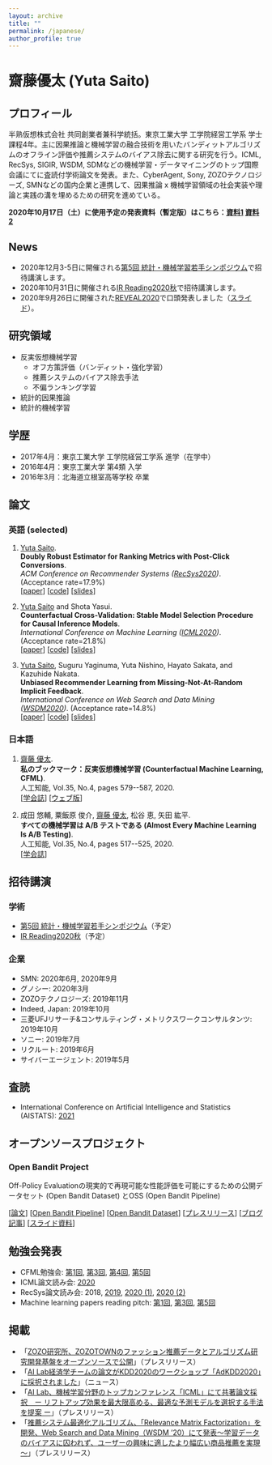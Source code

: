 ```yaml
---
layout: archive
title: ""
permalink: /japanese/
author_profile: true
---
```


# 齋藤優太 (Yuta Saito)

## プロフィール
半熟仮想株式会社 共同創業者兼科学統括。東京工業大学 工学院経営工学系 学士課程4年。主に因果推論と機械学習の融合技術を用いたバンディットアルゴリズムのオフライン評価や推薦システムのバイアス除去に関する研究を行う。ICML, RecSys, SIGIR, WSDM, SDMなどの機械学習・データマイニングのトップ国際会議にてに査読付学術論文を発表。また、CyberAgent, Sony, ZOZOテクノロジーズ, SMNなどの国内企業と連携して、因果推論 x 機械学習領域の社会実装や理論と実践の溝を埋めるための研究を進めている。

**2020年10月17日（土）に使用予定の発表資料（暫定版）はこちら：[資料1](https://usaito.github.io/files/recsys-study1.pdf) [資料2](https://usaito.github.io/files/recsys-study2)**

## News
- 2020年12月3-5日に開催される[第5回 統計・機械学習若手シンポジウム](https://sites.google.com/view/statsmlsymposium20/)で招待講演します。
- 2020年10月31日に開催される[IR Reading2020秋](https://sigir.jp/post/2020-10-31-irreading_2020fall/)で招待講演します。
- 2020年9月26日に開催された[REVEAL2020](https://sites.google.com/view/reveal2020/home?authuser=0)で口頭発表しました（[スライド](https://usaito.github.io/files/REVEAL2020_OpenBandit_slides.pdf)）。

## 研究領域
- 反実仮想機械学習
  - オフ方策評価（バンディット・強化学習）
  - 推薦システムのバイアス除去手法
  - 不偏ランキング学習
- 統計的因果推論
- 統計的機械学習

## 学歴
- 2017年4月：東京工業大学 工学院経営工学系 進学（在学中）
- 2016年4月：東京工業大学 第4類 入学
- 2016年3月：北海道立根室高等学校 卒業


## 論文

### 英語 (selected)

1. <u>Yuta Saito</u>. <br>
**Doubly Robust Estimator for Ranking Metrics with Post-Click Conversions**. <br>
_ACM Conference on Recommender Systems ([RecSys2020](https://recsys.acm.org/recsys20/))_. (Acceptance rate=17.9%) <br>
[[paper](https://dl.acm.org/doi/abs/10.1145/3383313.3412262)] [[code](https://github.com/usaito/dr-ranking-metric)] [[slides](https://usaito.github.io/files/RecSys2020_DRMetric_slides.pdf)] <br>

1. <u>Yuta Saito</u> and Shota Yasui. <br>
**Counterfactual Cross-Validation: Stable Model Selection Procedure for Causal Inference Models**. <br>
_International Conference on Machine Learning ([ICML2020](https://icml.cc/))_. (Acceptance rate=21.8%)<br>
[[paper](https://proceedings.icml.cc/paper/2020/hash/dc6a70712a252123c40d2adba6a11d84)] [[code](https://github.com/usaito/counterfactual-cv)] [[slides](https://usaito.github.io/files/ICML2020_CFCV_slides.pdf)] <br>

1. <u>Yuta Saito</u>, Suguru Yaginuma, Yuta Nishino, Hayato Sakata, and Kazuhide Nakata. <br>
**Unbiased Recommender Learning from Missing-Not-At-Random Implicit Feedback**. <br>
_International Conference on Web Search and Data Mining ([WSDM2020](http://www.wsdm-conference.org/2020/registration.php))_. (Acceptance rate=14.8%) <br>
[[paper](https://dl.acm.org/doi/abs/10.1145/3336191.3371783)] [[code](https://github.com/usaito/unbiased-implicit-rec-real)] [[slides](https://usaito.github.io/files/WSDM2020_RELMF_slides.pdf)]

### 日本語

1. <u>齋藤 優太</u>.  <br>
**私のブックマーク：反実仮想機械学習 (Counterfactual Machine Learning, CFML)**. <br>
人工知能, Vol.35, No.4, pages 579--587, 2020. <br>
[[学会誌](https://jsai.ixsq.nii.ac.jp/ej/?action=pages_view_main&active_action=repository_view_main_item_detail&item_id=10768&item_no=1&page_id=13&block_id=23)] [[ウェブ版](https://www.ai-gakkai.or.jp/my-bookmark_vol35-no4/)]

1. 成田 悠輔, 粟飯原 俊介, <u>齋藤 優太</u>, 松谷 恵, 矢田 紘平. <br>
**すべての機械学習は A/B テストである (Almost Every Machine Learning Is A/B Testing)**. <br>
人工知能, Vol.35, No.4, pages 517--525, 2020. <br>
[[学会誌](https://jsai.ixsq.nii.ac.jp/ej/?action=pages_view_main&active_action=repository_view_main_item_detail&item_id=10761&item_no=1&page_id=13&block_id=23)]


## 招待講演

### 学術
- [第5回 統計・機械学習若手シンポジウム](https://sites.google.com/view/statsmlsymposium20/)（予定）
- [IR Reading2020秋](https://sigir.jp/post/2020-10-31-irreading_2020fall/)（予定）

### 企業

- SMN: 2020年6月, 2020年9月
- グノシー: 2020年3月
- ZOZOテクノロジーズ: 2019年11月
- Indeed, Japan: 2019年10月
- 三菱UFJリサーチ&コンサルティング・メトリクスワークコンサルタンツ: 2019年10月
- ソニー: 2019年7月
- リクルート: 2019年6月
- サイバーエージェント: 2019年5月

## 査読
- International Conference on Artificial Intelligence and Statistics (AISTATS): [2021](http://www.aistats.org/aistats2021/)

## オープンソースプロジェクト

### Open Bandit Project

Off-Policy Evaluationの現実的で再現可能な性能評価を可能にするための公開データセット (Open Bandit Dataset) とOSS (Open Bandit Pipeline)

[[論文](https://arxiv.org/abs/2008.07146)]
[[Open Bandit Pipeline](https://github.com/st-tech/zr-obp)]
[[Open Bandit Dataset](https://research.zozo.com/data.html)]
[[プレスリリース](https://corp.zozo.com/news/20200818-11223/)]
[[ブログ記事](https://techblog.zozo.com/entry/openbanditproject)]
[[スライド資料](https://speakerdeck.com/usaito/off-policy-evaluationfalseji-chu-toopen-bandit-dataset-and-pipelinefalseshao-jie)]


## 勉強会発表
- CFML勉強会: [第1回](https://cfml.connpass.com/event/128714/), [第3回](https://cfml.connpass.com/event/150818/), [第4回](https://cfml.connpass.com/event/155167/), [第5回](https://cfml.connpass.com/event/183154/)
- ICML論文読み会: [2020](https://cfml.connpass.com/event/179600/)
- RecSys論文読み会: 2018, [2019](https://connpass.com/event/148001/), [2020 (1)](https://connpass.com/event/184183/), [2020 (2)](https://connpass.com/event/189192/)
- Machine learning papers reading pitch: [第1回](https://machine-learning-pitch.connpass.com/event/127956/), [第3回](https://machine-learning-pitch.connpass.com/event/130999/), [第5回](https://machine-learning-pitch.connpass.com/event/137427/)

## 掲載
- 「[ZOZO研究所、ZOZOTOWNのファッション推薦データとアルゴリズム研究開発基盤をオープンソースで公開](https://corp.zozo.com/news/20200818-11223/)」（プレスリリース）
- 「[AI Lab経済学チームの論文がKDD2020のワークショップ「AdKDD2020」に採択されました](https://www.cyberagent.co.jp/techinfo/news/detail/id=24978)」（ニュース）
- 「[AI Lab、機械学習分野のトップカンファレンス「ICML」にて共著論文採択　ー リフトアップ効果を最大限高める、最適な予測モデルを選択する手法を提案 ー](https://www.cyberagent.co.jp/news/detail/id=24892)」（プレスリリース）
- 「[推薦システム最適化アルゴリズム、「Relevance Matrix Factorization」を開発、Web Search and Data Mining（WSDM ’20）にて発表～学習データのバイアスに囚われず、ユーザーの興味に適したより幅広い商品推薦を実現～](https://www.so-netmedia.jp/topics/news-2020-pr_release_20200205/)」（プレスリリース）

